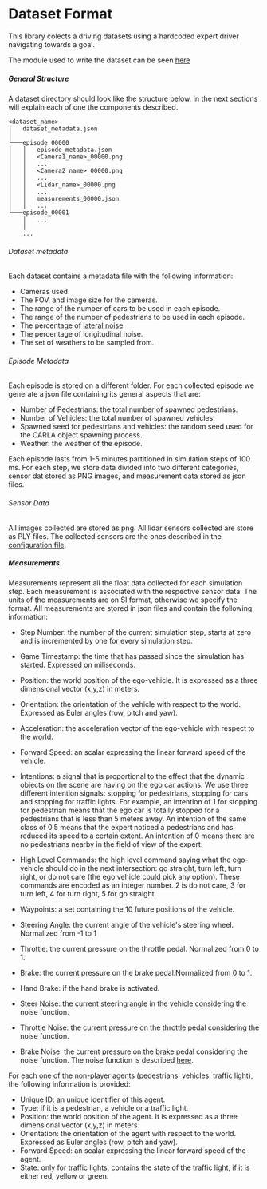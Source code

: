 Dataset Format
==============

This library colects a driving datasets using a hardcoded expert driver navigating towards a goal.

The module used to write the dataset can be seen [here](../modules/data_writer.py)

##### General Structure

A dataset directory should look like the structure below. In the next sections
will explain each of one the components described.

```
<dataset_name>
│   dataset_metadata.json
│
└───episode_00000
│   │   episode_metadata.json
│   │   <Camera1_name>_00000.png
│   │   ...
│   │   <Camera2_name>_00000.png
│   │   ...
│   │   <Lidar_name>_00000.png
│   │   ...
│   │   measurements_00000.json
│   │   ...
└───episode_00001
    │   ...
    │
    ...
```


###### Dataset metadata

Each dataset contains a metadata file with the following
information:

* Cameras used.
* The FOV, and image size for the cameras.
* The range of the number of cars to be used in each episode.
* The range of the number of pedestrians to be used in each episode.
* The percentage of [lateral noise](agent_module.md/#noiser).
* The percentage of longitudinal noise.
* The set of weathers to be sampled from.



###### Episode Metadata


Each episode is stored on a different folder.
For each collected episode we generate a json file containing
its general aspects that are:

* Number of Pedestrians: the total number of spawned pedestrians.
* Number of Vehicles: the total number of spawned vehicles.
* Spawned seed for pedestrians and vehicles: the random seed used for
    the CARLA object spawning process.
* Weather: the weather of the episode.

Each episode lasts from 1-5 minutes
partitioned in simulation steps of 100 ms.
For each step, we store data divided
into two different categories, sensor dat
stored as PNG images, and measurement data stored as json files.

###### Sensor Data

All images collected are stored as png.
All lidar sensors collected are store as PLY files.
The collected sensors are the ones described in
the [configuration file](../dataset_configurations/coil_training_dataset_singlecamera.py).


##### Measurements

Measurements represent all the float data collected for each simulation
step. Each measurement is associated with the respective sensor data.
The units of the measurements are on SI format, otherwise we specify
the format.
All measurements are stored in json files and contain the
following information:

* Step Number: the number of the current simulation step, starts at zero and is incremented by one for every simulation step.
* Game Timestamp: the time that has passed since the simulation has started. Expressed on miliseconds.
* Position: the world position of the ego-vehicle. It is expressed as a three dimensional vector (x,y,z) in meters.
* Orientation: the orientation of the vehicle with respect
    to the world. Expressed as Euler angles (row, pitch and yaw).
* Acceleration: the acceleration vector of the ego-vehicle
    with respect to the world.
* Forward Speed: an scalar expressing the linear forward
    speed of the vehicle.
* Intentions: a signal that is proportional to the effect that the dynamic objects on the scene are having on the ego car actions. We use three different intention signals: stopping for pedestrians, stopping for cars and stopping for traffic lights. For example, an intention of 1 for stopping for pedestrian means that the ego car is totally stopped for a pedestrians that is less than 5 meters away. An intention of the same class of 0.5 means that the expert noticed a pedestrians and has reduced its speed to a certain extent. An intention of 0 means there are no pedestrians nearby in the field of view of the expert.

* High Level Commands: the high level command saying what the ego-vehicle should do in the next intersection: go straight, turn left, turn right, or do not care (the ego vehicle
    could pick any option). These commands are encoded as an
    integer number. 2 is do not care, 3 for turn left, 4 for turn right, 5 for go straight.
* Waypoints: a set containing the 10 future positions of the vehicle.
* Steering Angle: the current angle of the vehicle's steering wheel. Normalized from -1 to 1
* Throttle: the current pressure on the throttle pedal. Normalized
from 0 to 1.
* Brake: the current pressure on the brake pedal.Normalized
from 0 to 1.
* Hand Brake: if the hand brake is activated.
* Steer Noise: the current steering angle in the vehicle considering the noise function.
* Throttle Noise: the current pressure on the throttle pedal considering the noise function.
* Brake Noise: the current pressure on the brake pedal considering the noise function. The noise function is described [here](agent_module.md/#noiser).

For each one of the non-player agents (pedestrians, vehicles,
traffic light), the following information is provided:

* Unique ID: an unique identifier of this agent.
* Type: if it is a pedestrian, a vehicle or a traffic light.
* Position: the world position of the agent. It is expressed as a three dimensional vector (x,y,z)  in meters.
* Orientation: the orientation of the agent with respect
    to the world. Expressed as Euler angles (row, pitch and yaw).
* Forward Speed: an scalar expressing the linear forward
    speed of the agent.
* State: only for traffic lights, contains the state of the traffic light, if it is either red, yellow or green.

